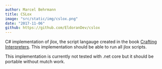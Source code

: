 ```yaml
---
author: Marcel Behrmann
title: CSLox
image: "src/static/img/cslox.png"
date: "2017-11-06"
github: https://github.com/EldoranDev/cslox
---
```


C# implementation of jlox, the script langauge created in the book [Crafting Interpreters](http://craftinginterpreters.com/).
This implementation should be able to run all jlox scripts.

This implementation is currently not tested with .net core but it should be portable without mutch work.